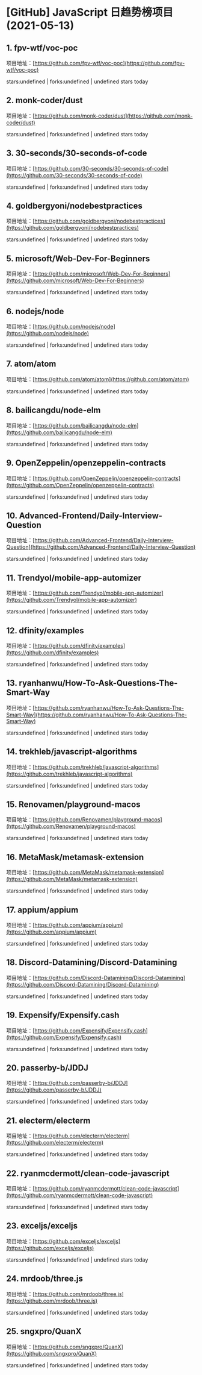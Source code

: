 # [GitHub] JavaScript 日趋势榜项目(2021-05-13)

## 1. fpv-wtf/voc-poc 

项目地址：[https://github.com/fpv-wtf/voc-poc](https://github.com/fpv-wtf/voc-poc)

stars:undefined | forks:undefined | undefined stars today 



## 2. monk-coder/dust 

项目地址：[https://github.com/monk-coder/dust](https://github.com/monk-coder/dust)

stars:undefined | forks:undefined | undefined stars today 



## 3. 30-seconds/30-seconds-of-code 

项目地址：[https://github.com/30-seconds/30-seconds-of-code](https://github.com/30-seconds/30-seconds-of-code)

stars:undefined | forks:undefined | undefined stars today 



## 4. goldbergyoni/nodebestpractices 

项目地址：[https://github.com/goldbergyoni/nodebestpractices](https://github.com/goldbergyoni/nodebestpractices)

stars:undefined | forks:undefined | undefined stars today 



## 5. microsoft/Web-Dev-For-Beginners 

项目地址：[https://github.com/microsoft/Web-Dev-For-Beginners](https://github.com/microsoft/Web-Dev-For-Beginners)

stars:undefined | forks:undefined | undefined stars today 



## 6. nodejs/node 

项目地址：[https://github.com/nodejs/node](https://github.com/nodejs/node)

stars:undefined | forks:undefined | undefined stars today 



## 7. atom/atom 

项目地址：[https://github.com/atom/atom](https://github.com/atom/atom)

stars:undefined | forks:undefined | undefined stars today 



## 8. bailicangdu/node-elm 

项目地址：[https://github.com/bailicangdu/node-elm](https://github.com/bailicangdu/node-elm)

stars:undefined | forks:undefined | undefined stars today 



## 9. OpenZeppelin/openzeppelin-contracts 

项目地址：[https://github.com/OpenZeppelin/openzeppelin-contracts](https://github.com/OpenZeppelin/openzeppelin-contracts)

stars:undefined | forks:undefined | undefined stars today 



## 10. Advanced-Frontend/Daily-Interview-Question 

项目地址：[https://github.com/Advanced-Frontend/Daily-Interview-Question](https://github.com/Advanced-Frontend/Daily-Interview-Question)

stars:undefined | forks:undefined | undefined stars today 



## 11. Trendyol/mobile-app-automizer 

项目地址：[https://github.com/Trendyol/mobile-app-automizer](https://github.com/Trendyol/mobile-app-automizer)

stars:undefined | forks:undefined | undefined stars today 



## 12. dfinity/examples 

项目地址：[https://github.com/dfinity/examples](https://github.com/dfinity/examples)

stars:undefined | forks:undefined | undefined stars today 



## 13. ryanhanwu/How-To-Ask-Questions-The-Smart-Way 

项目地址：[https://github.com/ryanhanwu/How-To-Ask-Questions-The-Smart-Way](https://github.com/ryanhanwu/How-To-Ask-Questions-The-Smart-Way)

stars:undefined | forks:undefined | undefined stars today 



## 14. trekhleb/javascript-algorithms 

项目地址：[https://github.com/trekhleb/javascript-algorithms](https://github.com/trekhleb/javascript-algorithms)

stars:undefined | forks:undefined | undefined stars today 



## 15. Renovamen/playground-macos 

项目地址：[https://github.com/Renovamen/playground-macos](https://github.com/Renovamen/playground-macos)

stars:undefined | forks:undefined | undefined stars today 



## 16. MetaMask/metamask-extension 

项目地址：[https://github.com/MetaMask/metamask-extension](https://github.com/MetaMask/metamask-extension)

stars:undefined | forks:undefined | undefined stars today 



## 17. appium/appium 

项目地址：[https://github.com/appium/appium](https://github.com/appium/appium)

stars:undefined | forks:undefined | undefined stars today 



## 18. Discord-Datamining/Discord-Datamining 

项目地址：[https://github.com/Discord-Datamining/Discord-Datamining](https://github.com/Discord-Datamining/Discord-Datamining)

stars:undefined | forks:undefined | undefined stars today 



## 19. Expensify/Expensify.cash 

项目地址：[https://github.com/Expensify/Expensify.cash](https://github.com/Expensify/Expensify.cash)

stars:undefined | forks:undefined | undefined stars today 



## 20. passerby-b/JDDJ 

项目地址：[https://github.com/passerby-b/JDDJ](https://github.com/passerby-b/JDDJ)

stars:undefined | forks:undefined | undefined stars today 



## 21. electerm/electerm 

项目地址：[https://github.com/electerm/electerm](https://github.com/electerm/electerm)

stars:undefined | forks:undefined | undefined stars today 



## 22. ryanmcdermott/clean-code-javascript 

项目地址：[https://github.com/ryanmcdermott/clean-code-javascript](https://github.com/ryanmcdermott/clean-code-javascript)

stars:undefined | forks:undefined | undefined stars today 



## 23. exceljs/exceljs 

项目地址：[https://github.com/exceljs/exceljs](https://github.com/exceljs/exceljs)

stars:undefined | forks:undefined | undefined stars today 



## 24. mrdoob/three.js 

项目地址：[https://github.com/mrdoob/three.js](https://github.com/mrdoob/three.js)

stars:undefined | forks:undefined | undefined stars today 



## 25. sngxpro/QuanX 

项目地址：[https://github.com/sngxpro/QuanX](https://github.com/sngxpro/QuanX)

stars:undefined | forks:undefined | undefined stars today 



